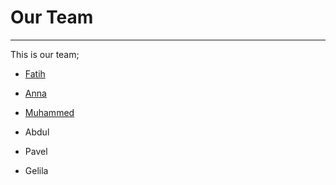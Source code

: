 # Our Team

---
This is our team;

* [Fatih](./Fatih.md)

* [Anna](./Anna.md)

* [Muhammed](./Muhammed.md)

* Abdul

* Pavel

* Gelila
